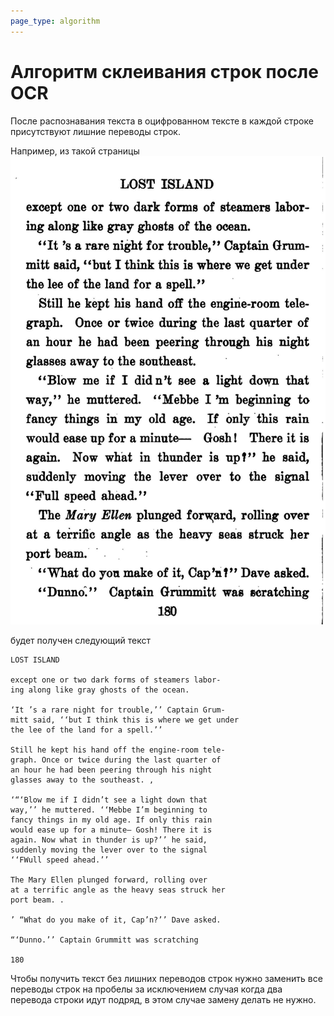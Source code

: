 ```yaml
---
page_type: algorithm
---
```

# Алгоритм склеивания строк после OCR

После распознавания текста в оцифрованном тексте в каждой строке присутствуют лишние переводы строк.

Например, из такой страницы
![](images/join_lines_ocr01.jpg)

будет получен следующий текст

```
LOST ISLAND

except one or two dark forms of steamers labor-
ing along like gray ghosts of the ocean.

‘It ’s a rare night for trouble,’’ Captain Grum-
mitt said, ‘‘but I think this is where we get under
the lee of the land for a spell.’’

Still he kept his hand off the engine-room tele-
graph. Once or twice during the last quarter of
an hour he had been peering through his night
glasses away to the southeast. ,

‘“‘Blow me if I didn’t see a light down that
way,’’ he muttered. ‘‘Mebbe I’m beginning to
fancy things in my old age. If only this rain
would ease up for a minute— Gosh! There it is
again. Now what in thunder is up?’’ he said,
suddenly moving the lever over to the signal
‘‘FWull speed ahead.’’

The Mary Ellen plunged forward, rolling over
at a terrific angle as the heavy seas struck her
port beam. .

’ “What do you make of it, Cap’n?’’ Dave asked.

“‘Dunno.’’ Captain Grummitt was scratching

180
```

Чтобы получить текст без лишних переводов строк нужно заменить все переводы строк на пробелы за исключением случая когда два перевода строки идут подряд, в этом случае замену делать не нужно.